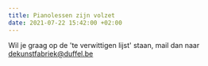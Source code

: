 ```yaml
---
title: Pianolessen zijn volzet
date: 2021-07-22 15:42:00 +02:00
---
```


Wil je graag op de 'te verwittigen lijst' staan, mail dan naar <a href="mailto:dekunstfabriek@duffel.be">dekunstfabriek@duffel.be</a>